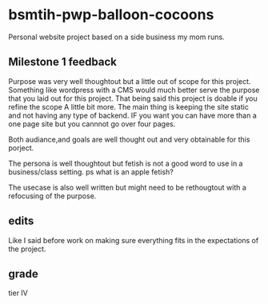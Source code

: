 # bsmtih-pwp-balloon-cocoons
Personal website project based on a side business my mom runs.

## Milestone 1 feedback

Purpose was very well thoughtout but a little out of scope for this project. Something like wordpress with a CMS would much better serve the purpose that you laid out for this project. That being said this project is doable if you refine the scope A little bit more. The main thing is keeping the site static and not having any type of backend. IF you want you can have more than a one page site but you cannnot go over four pages. 

Both audiance,and goals are well thought out and very obtainable for this porject.

The persona is well thoughtout but fetish is not a good word to use in a business/class setting. ps what is an apple fetish?

The usecase is also well written but might need to be rethougtout with a refocusing of the purpose.

## edits

Like I said before work on making sure everything fits in the expectations of the project.

## grade 
tier IV

